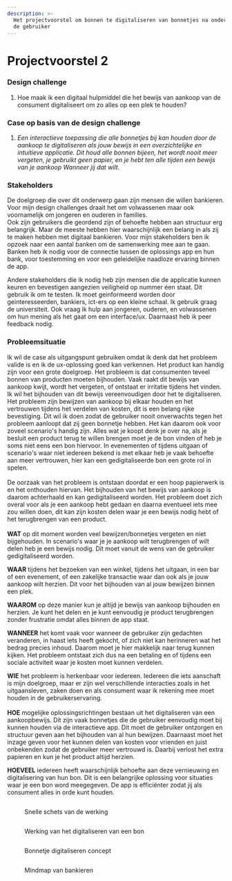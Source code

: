 ```yaml
---
description: >-
  Het projectvoorstel om bonnen te digitaliseren van bonnetjes na onderzoek over
  de gebruiker
---
```


# Projectvoorstel 2

### **Design challenge**

1. Hoe maak ik een digitaal hulpmiddel die het bewijs van aankoop van de consument digitaliseert om zo alles op een plek te houden?

### Case op basis van de design challenge

1. _Een interactieve toepassing die alle bonnetjes bij kan houden door de aankoop te digitaliseren als jouw bewijs in een overzichtelijke en intuitieve applicatie. Dit houd alle bonnen bijeen, het wordt nooit meer vergeten, je gebruikt geen papier, en je hebt ten alle tijden een bewijs van je aankoop Wanneer jij dat wilt._&#x20;

### Stakeholders

De doelgroep die over dit onderwerp gaan zijn mensen die willen bankieren. Voor mijn design challenges draait het om volwassenen maar ook voornamelijk om jongeren en ouderen in families. \
Ook zijn gebruikers die geordend zijn of behoefte hebben aan structuur erg belangrijk. Maar de meeste hebben hier waarschijnlijk een belang in als zij te maken hebben met digitaal bankieren. Voor mijn stakeholders ben ik opzoek naar een aantal banken om de samenwerking mee aan te gaan. Banken heb ik nodig voor de connectie tussen de oplossings app en hun bank, voor toestemming en voor een geleidelijke naadloze ervaring binnen de app.&#x20;

Andere stakeholders die ik nodig heb zijn mensen die de applicatie kunnen keuren en bevestigen aangezien veiligheid op nummer éen staat. Dit gebruik ik om te testen. Ik moet geinformeerd worden door geinteresseerden, bankiers, ict-ers op een kleine schaal. Ik gebruik graag de universiteit. Ook vraag ik hulp aan jongeren, ouderen, en volwassenen om hun mening als het gaat om een interface/ux. Daarnaast heb ik peer feedback nodig.&#x20;

### **Probleemsituatie**

Ik wil de case als uitgangspunt gebruiken omdat ik denk dat het probleem valide is en ik de ux-oplossing goed kan verkennen. Het product kan handig zijn voor een grote doelgroep. Het probleem is dat consumenten teveel bonnen van producten moeten bijhouden. Vaak raakt dit bewijs van aankoop kwijt, wordt het vergeten, of ontstaat er irritatie tijdens het vinden. Ik wil het bijhouden van dit bewijs vereenvoudigen door het te digitaliseren. Het probleem zijn bewijzen van aankoop bij elkaar houden en het vertrouwen tijdens het verdelen van kosten, dit is een belang rijke bevestiging. Dit wil ik doen zodat de gebruiker nooit onverwachts tegen het probleem aanloopt dat zij geen bonnetje hebben. Het kan daarom ook voor zoveel scenario's handig zijn. Alles wat je koopt denk je over na, als je besluit een product terug te willen brengen moet je de bon vinden of heb je soms niet eens een bon hiervoor. In evenementen of tijdens uitgaan of scenario's waar niet iedereen bekend is met elkaar heb je vaak behoefte aan meer vertrouwen, hier kan een gedigitaliseerde bon een grote rol in spelen. \
\
De oorzaak van het probleem is ontstaan doordat er een hoop papierwerk is en het onthouden hiervan. Het bijhouden van het bewijs van aankoop is daarom achterhaald en kan gedigitaliseerd worden. Het probleem doet zich overal voor als je een aankoop hebt gedaan en daarna eventueel iets mee zou willen doen, dit kan zijn kosten delen waar je een bewijs nodig hebt of het terugbrengen van een product. \
\
**WAT** op dit moment worden veel bewijzen/bonnetjes vergeten en niet bijgehouden. In scenario's waar je je aankoop wilt terugbrengen of wilt delen heb je een bewijs nodig. Dit moet vanuit de wens van de gebruiker gedigitaliseerd worden.&#x20;

**WAAR** tijdens het bezoeken van een winkel, tijdens het uitgaan, in een bar of een evenement, of een zakelijke transactie waar dan ook als je jouw aankoop wilt herzien. Dit voor het bijhouden van al jouw bewijzen binnen een plek.&#x20;

**WAAROM** op deze manier kun je altijd je bewijs van aankoop bijhouden en herzien. Je kunt het delen en je kunt eenvoudig je product terugbrengen zonder frustratie omdat alles binnen de app staat.&#x20;

**WANNEER** het komt vaak voor wanneer de gebruiker zijn gedachten veranderen, in haast iets heeft gekocht, of zich niet kan herinneren wat het bedrag precies inhoud. Daarom moet je hier makkelijk naar terug kunnen kijken. Het probleem ontstaat zich dus na een betaling en of tijdens een sociale activiteit waar je kosten moet kunnen verdelen.

**WIE** het probleem is herkenbaar voor iedereen. Iedereen die iets aanschaft is mijn doelgroep, maar er zijn wel verschillende interacties zoals in het uitgaansleven, zaken doen en als consument waar ik rekening mee moet houden in de gebruikerservaring. \
\
**HOE** mogelijke oplossingsrichtingen bestaan uit het digitaliseren van een aankoopbewijs. Dit zijn vaak bonnetjes die de gebruiker eenvoudig moet bij kunnen houden via de interactieve app. Dit moet de gebruiker ontzorgen en structuur geven aan het bijhouden van al hun bewijzen. Daarnaast moet het inzage geven voor het kunnen delen van kosten voor vrienden en juist onbekenden zodat de gebruiker meer vertrouwd is. Daarbij verlost het extra papieren en kun je het product altijd herzien.&#x20;

**HOEVEEL** iedereen heeft waarschijnlijk behoefte aan deze vernieuwing en digitalisering van hun bon. Dit is een belangrijke oplossing voor situaties waar je een bon word meegegeven. De app is efficiënter zodat jij als consument alles in orde kunt houden.&#x20;

<figure><img src="../.gitbook/assets/2 (3) (1).jpg" alt=""><figcaption><p>Snelle schets van de werking</p></figcaption></figure>

<figure><img src="../.gitbook/assets/3 (2).jpg" alt=""><figcaption><p>Werking van het digitaliseren van een bon</p></figcaption></figure>

<figure><img src="../.gitbook/assets/Flowchart Bank bon.jpg" alt=""><figcaption><p>Bonnetje digitaliseren concept</p></figcaption></figure>

<figure><img src="../.gitbook/assets/1 (5).jpeg" alt=""><figcaption><p>Mindmap van bankieren</p></figcaption></figure>


